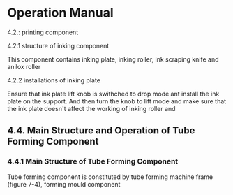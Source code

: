 
# Operation Manual




4.2.: printing component 

4.2.1 structure of inking component 

This component contains inking plate, inking roller, ink scraping knife and anilox roller 

4.2.2 installations of inking plate 

Ensure that ink plate lift knob is swithched to drop mode ant install the ink plate on the support. And then turn the knob to lift mode and make sure that the ink plate doesn´t   affect the working  of inking  roller and 

## 4.4. Main Structure and Operation of Tube Forming Component

### 4.4.1 Main Structure of Tube Forming Component

Tube forming component is constituted by tube forming machine frame (figure 7-4), forming mould component
